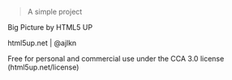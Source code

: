 > A simple project

Big Picture by HTML5 UP

html5up.net | @ajlkn

Free for personal and commercial use under the CCA 3.0 license (html5up.net/license)



	
